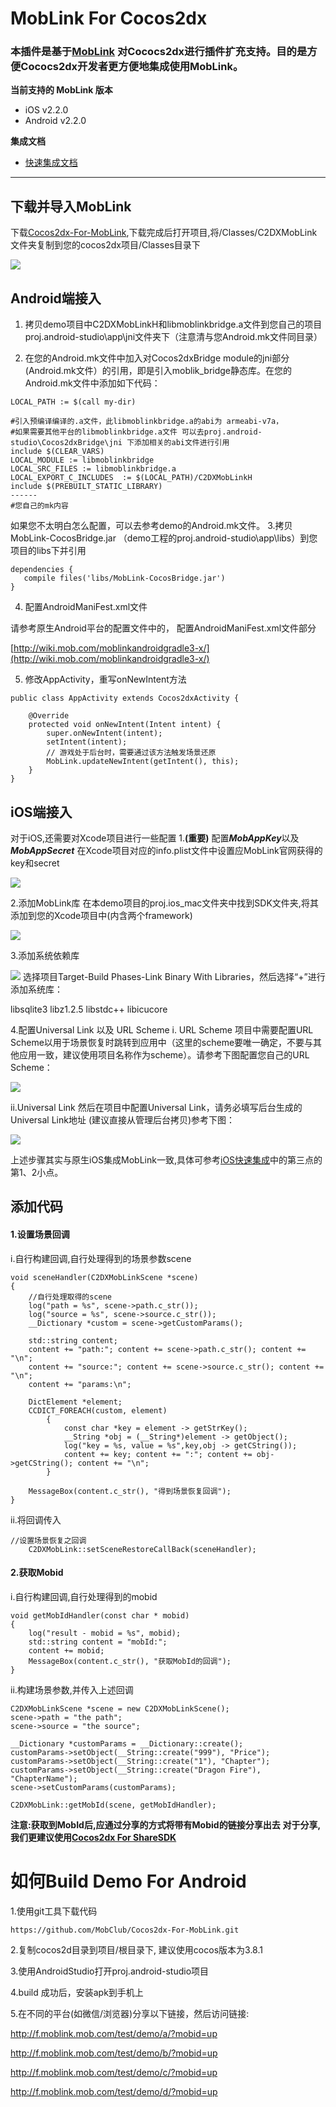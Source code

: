 # MobLink For Cocos2dx

### 本插件是基于[MobLink](http://moblink.mob.com/) 对Cococs2dx进行插件扩充支持。目的是方便Cococs2dx开发者更方便地集成使用MobLink。


**当前支持的 MobLink 版本**

- iOS v2.2.0
- Android v2.2.0

**集成文档**

- [快速集成文档](http://wiki.mob.com/moblink-cocos2d-doc/)

- - - - -
## 下载并导入MobLink

下载[Cocos2dx-For-MobLink](https://github.com/MobClub/Cocos2dx-For-MobLink),下载完成后打开项目,将/Classes/C2DXMobLink文件夹复制到您的cocos2dx项目/Classes目录下

![](https://lh3.googleusercontent.com/-pHInEVOfEgU/WTUuDvQ4rpI/AAAAAAAABkg/atmlV1cdHZQe-M0Zv0NF-zv_2q8--hu9gCHM/I/m1.png)

## Android端接入

1. 拷贝demo项目中C2DXMobLinkH和libmoblinkbridge.a文件到您自己的项目proj.android-studio\app\jni文件夹下（注意清与您Android.mk文件同目录）

2. 在您的Android.mk文件中加入对Cocos2dxBridge module的jni部分(Android.mk文件）的引用，即是引入moblik_bridge静态库。在您的Android.mk文件中添加如下代码： 

```
LOCAL_PATH := $(call my-dir)

#引入预编译编译的.a文件，此libmoblinkbridge.a的abi为 armeabi-v7a，
#如果需要其他平台的libmoblinkbridge.a文件 可以去proj.android-studio\Cocos2dxBridge\jni 下添加相关的abi文件进行引用
include $(CLEAR_VARS)
LOCAL_MODULE := libmoblinkbridge
LOCAL_SRC_FILES := libmoblinkbridge.a
LOCAL_EXPORT_C_INCLUDES  := $(LOCAL_PATH)/C2DXMobLinkH
include $(PREBUILT_STATIC_LIBRARY)
------
#您自己的mk内容
```

如果您不太明白怎么配置，可以去参考demo的Android.mk文件。
3.拷贝MobLink-CocosBridge.jar （demo工程的proj.android-studio\app\libs）到您项目的libs下并引用
```
dependencies {
   compile files('libs/MobLink-CocosBridge.jar')
}
```
4. 配置AndroidManiFest.xml文件

请参考原生Android平台的配置文件中的， 配置AndroidManiFest.xml文件部分


[http://wiki.mob.com/moblinkandroidgradle3-x/](http://wiki.mob.com/moblinkandroidgradle3-x/)

5. 修改AppActivity，重写onNewIntent方法

```
public class AppActivity extends Cocos2dxActivity {

    @Override
    protected void onNewIntent(Intent intent) {
        super.onNewIntent(intent);
        setIntent(intent);
        // 游戏处于后台时，需要通过该方法触发场景还原
        MobLink.updateNewIntent(getIntent(), this);
    }
}
```

## iOS端接入
对于iOS,还需要对Xcode项目进行一些配置
1.**(重要)** 配置***MobAppKey***以及***MobAppSecret***
在Xcode项目对应的info.plist文件中设置应MobLink官网获得的key和secret

![](https://lh3.googleusercontent.com/-Gfm9GqO7Tas/WTfRhQn2iHI/AAAAAAAABlA/osQn7gtmjsU9iUgieWMBETI52V6q60mLQCHM/I/m6.png)


2.添加MobLink库
在本demo项目的proj.ios_mac文件夹中找到SDK文件夹,将其添加到您的Xcode项目中(内含两个framework)

![](https://lh3.googleusercontent.com/-H5Sf_RFdee0/WTfS2sBz7SI/AAAAAAAABlM/jPyYYqWfG6s1JI3_YYVTDGVNgtbY5EOYACHM/I/m7.png)


3.添加系统依赖库

![](https://lh3.googleusercontent.com/-aUPKfyIVfII/WTUuELxg2ZI/AAAAAAAABko/BHhp1wkfR8AL0z5DTz0P1vhUfNKSxVhXACHM/I/m3.png)
选择项目Target-Build Phases-Link Binary With Libraries，然后选择“+”进行添加系统库：

libsqlite3
libz1.2.5
libstdc++
libicucore

4.配置Universal Link 以及 URL Scheme
i. URL Scheme
项目中需要配置URL Scheme以用于场景恢复时跳转到应用中（这里的scheme要唯一确定，不要与其他应用一致，建议使用项目名称作为scheme）。请参考下图配置您自己的URL Scheme：

![](https://lh3.googleusercontent.com/-FIt8LBPU1Ik/WTUuEtYtWKI/AAAAAAAABks/qAMg1gzfTnAMYBayoVJZgmARKFSw97WzACHM/I/m4.png)


ii.Universal Link
然后在项目中配置Universal Link，请务必填写后台生成的Universal Link地址 (建议直接从管理后台拷贝)参考下图：

![](https://lh3.googleusercontent.com/-iclHMVZl1cE/WTUuEusVTQI/AAAAAAAABkw/P6zMErfmthEhPDddv-Diaikga2pouZKoQCHM/I/m5.png)

上述步骤其实与原生iOS集成MobLink一致,具体可参考[iOS快速集成](http://wiki.mob.com/quick-import-ios/)中的第三点的第1、2小点。


## 添加代码

#### 1.设置场景回调
i.自行构建回调,自行处理得到的场景参数scene

```
void sceneHandler(C2DXMobLinkScene *scene)
{
    //自行处理取得的scene
    log("path = %s", scene->path.c_str());
    log("source = %s", scene->source.c_str());
    __Dictionary *custom = scene->getCustomParams();

    std::string content;
    content += "path:"; content += scene->path.c_str(); content += "\n";
    content += "source:"; content += scene->source.c_str(); content += "\n";
    content += "params:\n";

    DictElement *element;
    CCDICT_FOREACH(custom, element)
        {
            const char *key = element -> getStrKey();
            __String *obj = (__String*)element -> getObject();
            log("key = %s, value = %s",key,obj -> getCString());
            content += key; content += ":"; content += obj->getCString(); content += "\n";
        }

    MessageBox(content.c_str(), "得到场景恢复回调");
}
```

ii.将回调传入

```
//设置场景恢复之回调
    C2DXMobLink::setSceneRestoreCallBack(sceneHandler);
```

#### 2.获取Mobid
i.自行构建回调,自行处理得到的mobid

```
void getMobIdHandler(const char * mobid)
{
    log("result - mobid = %s", mobid);
    std::string content = "mobId:";
    content += mobid;
    MessageBox(content.c_str(), "获取MobId的回调");
}
```

ii.构建场景参数,并传入上述回调

```
C2DXMobLinkScene *scene = new C2DXMobLinkScene();
scene->path = "the path";
scene->source = "the source";

__Dictionary *customParams = __Dictionary::create();
customParams->setObject(__String::create("999"), "Price");
customParams->setObject(__String::create("1"), "Chapter");
customParams->setObject(__String::create("Dragon Fire"), "ChapterName");
scene->setCustomParams(customParams);

C2DXMobLink::getMobId(scene, getMobIdHandler);
```

**注意:获取到MobId后,应通过分享的方式将带有Mobid的链接分享出去**
**对于分享,我们更建议使用[Cocos2dx For ShareSDK](https://github.com/MobClub/New-C2DX-For-ShareSDK)**


    
# 如何Build Demo For Android 

1.使用git工具下载代码

```
https://github.com/MobClub/Cocos2dx-For-MobLink.git
```

2.复制cocos2d目录到项目/根目录下, 建议使用cocos版本为3.8.1 

3.使用AndroidStudio打开proj.android-studio项目

4.build 成功后，安装apk到手机上

5.在不同的平台(如微信/浏览器)分享以下链接，然后访问链接:

http://f.moblink.mob.com/test/demo/a/?mobid=up

http://f.moblink.mob.com/test/demo/b/?mobid=up

http://f.moblink.mob.com/test/demo/c/?mobid=up 

http://f.moblink.mob.com/test/demo/d/?mobid=up


